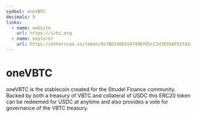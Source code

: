 ```yaml
---
symbol: oneVBTC
decimals: 9
links:
  - name: website
    url: https://ichi.org
  - name: explorer
    url: https://etherscan.io/token/0x7BD198b9107496fD5cC3d7655AF52f43a8eDBc4C
---
```


# oneVBTC

oneVBTC is the stablecoin created for the Strudel Finance community. Backed by both a treasury of VBTC and collateral of USDC this ERC20 token can be redeemed for USDC at anytime and also provides a vote for governance of the VBTC treasury.
